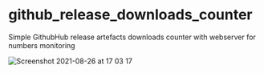 # github_release_downloads_counter
Simple GithubHub release artefacts downloads counter with webserver for numbers monitoring

![Screenshot 2021-08-26 at 17 03 17](https://user-images.githubusercontent.com/24797699/130945636-18b9cc9a-25d5-46da-898a-7be3486c060c.png)
